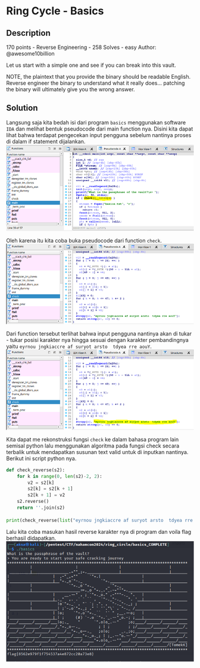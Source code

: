 # Ring Cycle - Basics
## Description
170 points - Reverse Engineering - 258 Solves - easy
Author: @awesome10billion

Let us start with a simple one and see if you can break into this vault.

NOTE, the plaintext that you provide the binary should be readable English. Reverse engineer the binary to understand what it really does... patching the binary will ultimately give you the wrong answer.

## Solution
Langsung saja kita bedah isi dari program `basics` menggunakan software `IDA` dan melihat bentuk pseudocode dari main function nya. Disini kita dapat lihat bahwa terdapat pengecekan input pengguna sebelum nantinya proses di dalam if statement dijalankan.
![](img/img-1.png)

Oleh karena itu kita coba buka pseudocode dari function `check`.<br/>
![](img/img-2.png)

Dari function tersebut terlihat bahwa input pengguna nantinya akan di tukar - tukar posisi karakter nya hingga sesuai dengan karakter pembandingnya yaitu `eyrnou jngkiaccre af suryot arsto  tdyea rre aouY`.
![](img/img-3.png)

Kita dapat me rekonstruksi fungsi `check` ke dalam bahasa program lain semisal python lalu menggunakan algoritma pada fungsi check secara terbalik untuk mendapatkan susunan text valid untuk di inputkan nantinya. Berikut ini script python nya.
```python
def check_reverse(s2):
    for k in range(0, len(s2)-2, 2):
        v2 = s2[k]
        s2[k] = s2[k + 1]
        s2[k + 1] = v2
    s2.reverse()
    return ''.join(s2)

print(check_reverse(list("eyrnou jngkiaccre af suryot arsto  tdyea rre aouY")))
```

Lalu kita coba masukan hasil reverse karakter nya di program dan voila flag berhasil didapatkan.
![](img/img-4.png)
